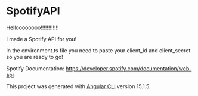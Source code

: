 # SpotifyAPI

Helloooooooo!!!!!!!!!!!!

I made a Spotify API for you!

In the environment.ts file you need to paste your client_id and client_secret so you are ready to go!

Spotify Documentation: https://developer.spotify.com/documentation/web-api

This project was generated with [Angular CLI](https://github.com/angular/angular-cli) version 15.1.5.
